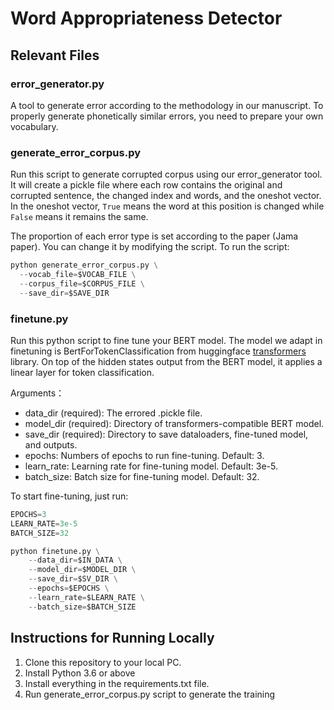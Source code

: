 # Word Appropriateness Detector

## Relevant Files

### error_generator.py

A tool to generate error according to the methodology in our manuscript. To properly generate phonetically similar errors, you need to prepare your own vocabulary.

### generate_error_corpus.py

Run this script to generate corrupted corpus using our error_generator tool. It will create a pickle file where each row contains the original and corrupted sentence, the changed index and words, and the oneshot vector. In the oneshot vector, `True` means the word at this position is changed while `False`  means it remains the same.

The proportion of each error type is set according to the paper (Jama paper). You can change it by modifying the script. To run the script:

```python
python generate_error_corpus.py \
  --vocab_file=$VOCAB_FILE \
  --corpus_file=$CORPUS_FILE \
  --save_dir=$SAVE_DIR
```



### finetune.py

Run this python script to fine tune your BERT model. The model we adapt in finetuning is BertForTokenClassification from huggingface [transformers](https://github.com/huggingface/transformers) library. On top of the hidden states output from the BERT model, it applies a linear layer for token classification. 

Arguments：

* data_dir (required): The errored .pickle file.
* model_dir (required): Directory of transformers-compatible BERT model.
* save_dir (required): Directory to save dataloaders, fine-tuned model, and outputs.
* epochs: Numbers of epochs to run fine-tuning. Default: 3.
* learn_rate: Learning rate for fine-tuning model. Default: 3e-5.
* batch_size: Batch size for fine-tuning model. Default: 32.

To start fine-tuning, just run:

```python
EPOCHS=3 
LEARN_RATE=3e-5
BATCH_SIZE=32

python finetune.py \
    --data_dir=$IN_DATA \
    --model_dir=$MODEL_DIR \
    --save_dir=$SV_DIR \
    --epochs=$EPOCHS \
    --learn_rate=$LEARN_RATE \
    --batch_size=$BATCH_SIZE 
```



## Instructions for Running Locally

1. Clone this repository to your local PC.
2. Install Python 3.6 or above
3. Install everything in the requirements.txt file.
4. Run generate_error_corpus.py script to generate the training 